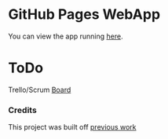 # GitHub Pages WebApp

You can view the app running [here](https://carrollcapstonecrew.github.io/github_pages_previewer/).

# ToDo

Trello/Scrum [Board](https://trello.com/b/wogqPgQ6)

### Credits

This project was built off [previous work](https://github.com/CarrollCapstoneCrew/github_pages_previewer)